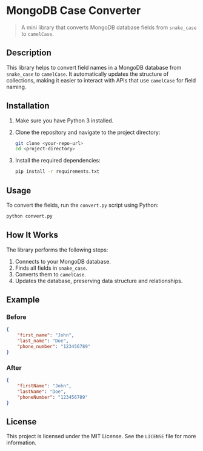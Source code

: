 
# MongoDB Case Converter

> A mini library that converts MongoDB database fields from `snake_case` to `camelCase`.

## Description

This library helps to convert field names in a MongoDB database from `snake_case` to `camelCase`. It automatically updates the structure of collections, making it easier to interact with APIs that use `camelCase` for field naming.

## Installation

1. Make sure you have Python 3 installed.
2. Clone the repository and navigate to the project directory:

    ```bash
    git clone <your-repo-url>
    cd <project-directory>
    ```

3. Install the required dependencies:

    ```bash
    pip install -r requirements.txt
    ```

## Usage

To convert the fields, run the `convert.py` script using Python:

```bash
python convert.py
```

## How It Works

The library performs the following steps:

1. Connects to your MongoDB database.
2. Finds all fields in `snake_case`.
3. Converts them to `camelCase`.
4. Updates the database, preserving data structure and relationships.

## Example

### Before

```json
{
    "first_name": "John",
    "last_name": "Doe",
    "phone_number": "123456789"
}
```

### After

```json
{
    "firstName": "John",
    "lastName": "Doe",
    "phoneNumber": "123456789"
}
```

## License

This project is licensed under the MIT License. See the `LICENSE` file for more information.
